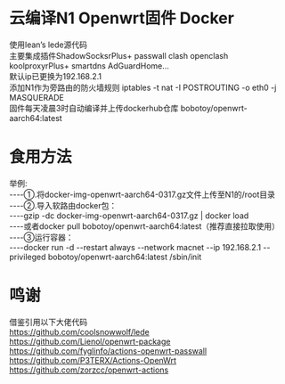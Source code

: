 # 云编译N1 Openwrt固件 Docker
使用lean’s lede源代码  
主要集成插件ShadowSocksrPlus+ passwall clash openclash koolproxyrPlus+ smartdns AdGuardHome...  
默认ip已更换为192.168.2.1  
添加N1作为旁路由的防火墙规则  iptables -t nat -I POSTROUTING -o eth0 -j MASQUERADE  
固件每天凌晨3时自动编译并上传dockerhub仓库  bobotoy/openwrt-aarch64:latest
# 食用方法
举例:  
----①.将docker-img-openwrt-aarch64-0317.gz文件上传至N1的/root目录   
----②.导入软路由docker包：  
----gzip -dc docker-img-openwrt-aarch64-0317.gz | docker load  
----或者docker pull bobotoy/openwrt-aarch64:latest（推荐直接拉取使用）  
----③运行容器：  
----docker run  -d --restart always --network macnet --ip 192.168.2.1  --privileged bobotoy/openwrt-aarch64:latest /sbin/init  


# 鸣谢
借鉴引用以下大佬代码  
https://github.com/coolsnowwolf/lede  
https://github.com/Lienol/openwrt-package  
https://github.com/fyglinfo/actions-openwrt-passwall  
https://github.com/P3TERX/Actions-OpenWrt   
https://github.com/zorzcc/openwrt-actions  

